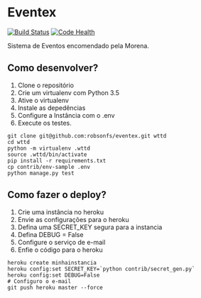 # Eventex

[![Build Status](https://travis-ci.org/robsonfs/eventex.svg?branch=master)](https://travis-ci.org/robsonfs/eventex) [![Code Health](https://landscape.io/github/robsonfs/eventex/master/landscape.svg?style=flat)](https://landscape.io/github/robsonfs/eventex/master)


Sistema de Eventos encomendado pela Morena.

## Como desenvolver?

1. Clone o repositório
2. Crie um virtualenv com Python 3.5
3. Ative o virtualenv
4. Instale as depedências
5. Configure a Instância com o .env
6. Execute os testes.

```console
git clone git@github.com:robsonfs/eventex.git wttd
cd wttd
python -m virtualenv .wttd
source .wttd/bin/activate
pip install -r requirements.txt
cp contrib/env-sample .env
python manage.py test
```
## Como fazer o deploy?

1. Crie uma instância no heroku
2. Envie as configurações para o heroku
3. Defina uma SECRET_KEY segura para a instancia
4. Defina DEBUG = False
5. Configure o serviço de e-mail
6. Enfie o código para o heroku

```console
heroku create minhainstancia
heroku config:set SECRET_KEY=`python contrib/secret_gen.py`
heroku config:set DEBUG=False
# Configuro o e-mail
git push heroku master --force
```
